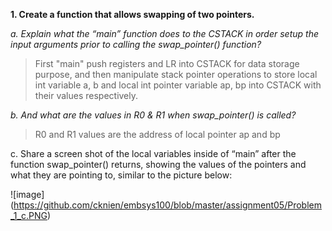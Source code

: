**1. Create a function that allows swapping of two pointers.**

*a. Explain what the “main” function does to the CSTACK in order setup the input arguments prior to calling the swap_pointer() function?*

> First "main" push registers and LR into CSTACK for data storage purpose, and then manipulate stack pointer operations to store local int variable a, b and local int pointer variable ap, bp into CSTACK with their values respectively.


*b. And what are the values in R0 & R1 when swap_pointer() is called?*

> R0 and R1 values are the address of local pointer ap and bp


c. Share a screen shot of the local variables inside of “main” after the function swap_pointer() returns, showing the values of the pointers and what they are pointing to, similar to the picture below:

![image] (https://github.com/cknien/embsys100/blob/master/assignment05/Problem_1_c.PNG)
